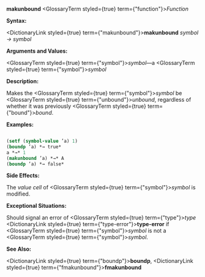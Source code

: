 **makunbound** <GlossaryTerm styled={true} term={"function"}><i>Function</i></GlossaryTerm> 



**Syntax:** 



<DictionaryLink styled={true} term={"makunbound"}><b>makunbound</b></DictionaryLink> *symbol → symbol* 



**Arguments and Values:** 



<GlossaryTerm styled={true} term={"symbol"}><i>symbol</i></GlossaryTerm>—a <GlossaryTerm styled={true} term={"symbol"}><i>symbol</i></GlossaryTerm> 



**Description:** 



Makes the <GlossaryTerm styled={true} term={"symbol"}><i>symbol</i></GlossaryTerm> be <GlossaryTerm styled={true} term={"unbound"}><i>unbound</i></GlossaryTerm>, regardless of whether it was previously <GlossaryTerm styled={true} term={"bound"}><i>bound</i></GlossaryTerm>. 



**Examples:**
```lisp

(setf (symbol-value ’a) 1) 
(boundp ’a) *→ true* 
a *→* 1 
(makunbound ’a) *→* A 
(boundp ’a) *→ false* 

```
**Side Effects:** 



The *value cell* of <GlossaryTerm styled={true} term={"symbol"}><i>symbol</i></GlossaryTerm> is modified. 



**Exceptional Situations:** 



Should signal an error of <GlossaryTerm styled={true} term={"type"}><i>type</i></GlossaryTerm> <DictionaryLink styled={true} term={"type-error"}><b>type-error</b></DictionaryLink> if <GlossaryTerm styled={true} term={"symbol"}><i>symbol</i></GlossaryTerm> is not a <GlossaryTerm styled={true} term={"symbol"}><i>symbol</i></GlossaryTerm>. 







 



 



**See Also:** 



<DictionaryLink styled={true} term={"boundp"}><b>boundp</b></DictionaryLink>, <DictionaryLink styled={true} term={"fmakunbound"}><b>fmakunbound</b></DictionaryLink> 




